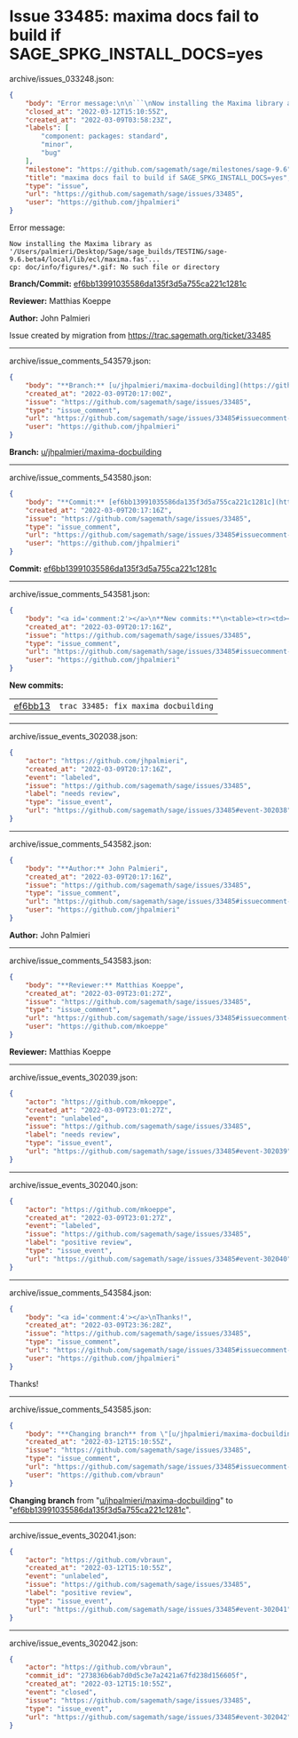 # Issue 33485: maxima docs fail to build if SAGE_SPKG_INSTALL_DOCS=yes

archive/issues_033248.json:
```json
{
    "body": "Error message:\n\n```\nNow installing the Maxima library as '/Users/palmieri/Desktop/Sage/sage_builds/TESTING/sage-9.6.beta4/local/lib/ecl/maxima.fas'...\ncp: doc/info/figures/*.gif: No such file or directory\n```\n\n\n**Branch/Commit:** [ef6bb13991035586da135f3d5a755ca221c1281c](https://github.com/sagemath/sagetrac-mirror/commit/ef6bb13991035586da135f3d5a755ca221c1281c)\n\n**Reviewer:** Matthias Koeppe\n\n**Author:** John Palmieri\n\nIssue created by migration from https://trac.sagemath.org/ticket/33485\n\n",
    "closed_at": "2022-03-12T15:10:55Z",
    "created_at": "2022-03-09T03:58:23Z",
    "labels": [
        "component: packages: standard",
        "minor",
        "bug"
    ],
    "milestone": "https://github.com/sagemath/sage/milestones/sage-9.6",
    "title": "maxima docs fail to build if SAGE_SPKG_INSTALL_DOCS=yes",
    "type": "issue",
    "url": "https://github.com/sagemath/sage/issues/33485",
    "user": "https://github.com/jhpalmieri"
}
```
Error message:

```
Now installing the Maxima library as '/Users/palmieri/Desktop/Sage/sage_builds/TESTING/sage-9.6.beta4/local/lib/ecl/maxima.fas'...
cp: doc/info/figures/*.gif: No such file or directory
```


**Branch/Commit:** [ef6bb13991035586da135f3d5a755ca221c1281c](https://github.com/sagemath/sagetrac-mirror/commit/ef6bb13991035586da135f3d5a755ca221c1281c)

**Reviewer:** Matthias Koeppe

**Author:** John Palmieri

Issue created by migration from https://trac.sagemath.org/ticket/33485





---

archive/issue_comments_543579.json:
```json
{
    "body": "**Branch:** [u/jhpalmieri/maxima-docbuilding](https://github.com/sagemath/sagetrac-mirror/tree/u/jhpalmieri/maxima-docbuilding)",
    "created_at": "2022-03-09T20:17:00Z",
    "issue": "https://github.com/sagemath/sage/issues/33485",
    "type": "issue_comment",
    "url": "https://github.com/sagemath/sage/issues/33485#issuecomment-543579",
    "user": "https://github.com/jhpalmieri"
}
```

**Branch:** [u/jhpalmieri/maxima-docbuilding](https://github.com/sagemath/sagetrac-mirror/tree/u/jhpalmieri/maxima-docbuilding)



---

archive/issue_comments_543580.json:
```json
{
    "body": "**Commit:** [ef6bb13991035586da135f3d5a755ca221c1281c](https://github.com/sagemath/sagetrac-mirror/commit/ef6bb13991035586da135f3d5a755ca221c1281c)",
    "created_at": "2022-03-09T20:17:16Z",
    "issue": "https://github.com/sagemath/sage/issues/33485",
    "type": "issue_comment",
    "url": "https://github.com/sagemath/sage/issues/33485#issuecomment-543580",
    "user": "https://github.com/jhpalmieri"
}
```

**Commit:** [ef6bb13991035586da135f3d5a755ca221c1281c](https://github.com/sagemath/sagetrac-mirror/commit/ef6bb13991035586da135f3d5a755ca221c1281c)



---

archive/issue_comments_543581.json:
```json
{
    "body": "<a id='comment:2'></a>\n**New commits:**\n<table><tr><td><a href=\"https://github.com/sagemath/sagetrac-mirror/commit/ef6bb13991035586da135f3d5a755ca221c1281c\">ef6bb13</a></td><td><code>trac 33485: fix maxima docbuilding</code></td></tr></table>\n",
    "created_at": "2022-03-09T20:17:16Z",
    "issue": "https://github.com/sagemath/sage/issues/33485",
    "type": "issue_comment",
    "url": "https://github.com/sagemath/sage/issues/33485#issuecomment-543581",
    "user": "https://github.com/jhpalmieri"
}
```

<a id='comment:2'></a>
**New commits:**
<table><tr><td><a href="https://github.com/sagemath/sagetrac-mirror/commit/ef6bb13991035586da135f3d5a755ca221c1281c">ef6bb13</a></td><td><code>trac 33485: fix maxima docbuilding</code></td></tr></table>




---

archive/issue_events_302038.json:
```json
{
    "actor": "https://github.com/jhpalmieri",
    "created_at": "2022-03-09T20:17:16Z",
    "event": "labeled",
    "issue": "https://github.com/sagemath/sage/issues/33485",
    "label": "needs review",
    "type": "issue_event",
    "url": "https://github.com/sagemath/sage/issues/33485#event-302038"
}
```



---

archive/issue_comments_543582.json:
```json
{
    "body": "**Author:** John Palmieri",
    "created_at": "2022-03-09T20:17:16Z",
    "issue": "https://github.com/sagemath/sage/issues/33485",
    "type": "issue_comment",
    "url": "https://github.com/sagemath/sage/issues/33485#issuecomment-543582",
    "user": "https://github.com/jhpalmieri"
}
```

**Author:** John Palmieri



---

archive/issue_comments_543583.json:
```json
{
    "body": "**Reviewer:** Matthias Koeppe",
    "created_at": "2022-03-09T23:01:27Z",
    "issue": "https://github.com/sagemath/sage/issues/33485",
    "type": "issue_comment",
    "url": "https://github.com/sagemath/sage/issues/33485#issuecomment-543583",
    "user": "https://github.com/mkoeppe"
}
```

**Reviewer:** Matthias Koeppe



---

archive/issue_events_302039.json:
```json
{
    "actor": "https://github.com/mkoeppe",
    "created_at": "2022-03-09T23:01:27Z",
    "event": "unlabeled",
    "issue": "https://github.com/sagemath/sage/issues/33485",
    "label": "needs review",
    "type": "issue_event",
    "url": "https://github.com/sagemath/sage/issues/33485#event-302039"
}
```



---

archive/issue_events_302040.json:
```json
{
    "actor": "https://github.com/mkoeppe",
    "created_at": "2022-03-09T23:01:27Z",
    "event": "labeled",
    "issue": "https://github.com/sagemath/sage/issues/33485",
    "label": "positive review",
    "type": "issue_event",
    "url": "https://github.com/sagemath/sage/issues/33485#event-302040"
}
```



---

archive/issue_comments_543584.json:
```json
{
    "body": "<a id='comment:4'></a>\nThanks!",
    "created_at": "2022-03-09T23:36:28Z",
    "issue": "https://github.com/sagemath/sage/issues/33485",
    "type": "issue_comment",
    "url": "https://github.com/sagemath/sage/issues/33485#issuecomment-543584",
    "user": "https://github.com/jhpalmieri"
}
```

<a id='comment:4'></a>
Thanks!



---

archive/issue_comments_543585.json:
```json
{
    "body": "**Changing branch** from \"[u/jhpalmieri/maxima-docbuilding](https://github.com/sagemath/sagetrac-mirror/tree/u/jhpalmieri/maxima-docbuilding)\" to \"[ef6bb13991035586da135f3d5a755ca221c1281c](https://github.com/sagemath/sagetrac-mirror/commit/ef6bb13991035586da135f3d5a755ca221c1281c)\".",
    "created_at": "2022-03-12T15:10:55Z",
    "issue": "https://github.com/sagemath/sage/issues/33485",
    "type": "issue_comment",
    "url": "https://github.com/sagemath/sage/issues/33485#issuecomment-543585",
    "user": "https://github.com/vbraun"
}
```

**Changing branch** from "[u/jhpalmieri/maxima-docbuilding](https://github.com/sagemath/sagetrac-mirror/tree/u/jhpalmieri/maxima-docbuilding)" to "[ef6bb13991035586da135f3d5a755ca221c1281c](https://github.com/sagemath/sagetrac-mirror/commit/ef6bb13991035586da135f3d5a755ca221c1281c)".



---

archive/issue_events_302041.json:
```json
{
    "actor": "https://github.com/vbraun",
    "created_at": "2022-03-12T15:10:55Z",
    "event": "unlabeled",
    "issue": "https://github.com/sagemath/sage/issues/33485",
    "label": "positive review",
    "type": "issue_event",
    "url": "https://github.com/sagemath/sage/issues/33485#event-302041"
}
```



---

archive/issue_events_302042.json:
```json
{
    "actor": "https://github.com/vbraun",
    "commit_id": "273836b6ab7d0d5c3e7a2421a67fd238d156605f",
    "created_at": "2022-03-12T15:10:55Z",
    "event": "closed",
    "issue": "https://github.com/sagemath/sage/issues/33485",
    "type": "issue_event",
    "url": "https://github.com/sagemath/sage/issues/33485#event-302042"
}
```
